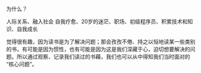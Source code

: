 为什么？

人际关系、融入社会
自我疗愈、20岁的迷茫、职场、初级程序员、积累技术和知识、自我成长

觉得很有趣，因为读书是为了解决问题；那会孜孜不倦、持之以恒地读某一些类别的书，有可能是因为惯性，也有可能是因为这是我们深藏于心，迫切想要解决的问题。所以通过观察、记录我们读过的书藉，我们也可以从中得知我们当时面对的 “核心问题”。